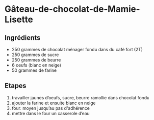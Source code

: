 # Gâteau-de-chocolat-de-Mamie-Lisette

## Ingrédients

* 250 grammes de chocolat ménager fondu dans du café fort \(2T\)
* 250 grammes de sucre
* 250 grammes de beurre
* 6 oeufs \(blanc en neige\)
* 50 grammes de farine

## Etapes

1. travailler jaunes d’oeufs, sucre, beurre ramollie dans chocolat fondu
2. ajouter la farine et ensuite blanc en neige
3. four: moyen jusqu’au pas d'adhérence
4. mettre dans le four un casserole d’eau 

